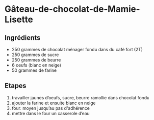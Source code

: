 # Gâteau-de-chocolat-de-Mamie-Lisette

## Ingrédients

* 250 grammes de chocolat ménager fondu dans du café fort \(2T\)
* 250 grammes de sucre
* 250 grammes de beurre
* 6 oeufs \(blanc en neige\)
* 50 grammes de farine

## Etapes

1. travailler jaunes d’oeufs, sucre, beurre ramollie dans chocolat fondu
2. ajouter la farine et ensuite blanc en neige
3. four: moyen jusqu’au pas d'adhérence
4. mettre dans le four un casserole d’eau 

